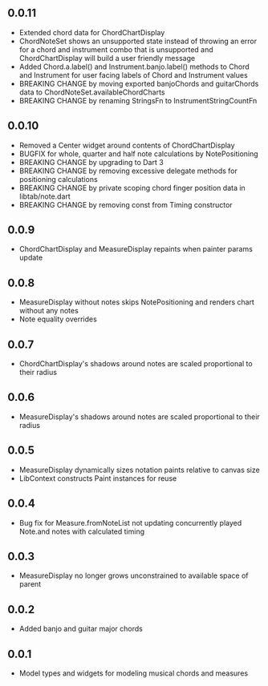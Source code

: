 ## 0.0.11

* Extended chord data for ChordChartDisplay
* ChordNoteSet shows an unsupported state instead of throwing an error for a chord and instrument
  combo that is unsupported and ChordChartDisplay will build a user friendly message
* Added Chord.a.label() and Instrument.banjo.label() methods to Chord and Instrument for user facing
  labels of Chord and Instrument values
* BREAKING CHANGE by moving exported banjoChords and guitarChords data to
  ChordNoteSet.availableChordCharts
* BREAKING CHANGE by renaming StringsFn to InstrumentStringCountFn

## 0.0.10

* Removed a Center widget around contents of ChordChartDisplay
* BUGFIX for whole, quarter and half note calculations by NotePositioning
* BREAKING CHANGE by upgrading to Dart 3
* BREAKING CHANGE by removing excessive delegate methods for positioning calculations
* BREAKING CHANGE by private scoping chord finger position data in libtab/note.dart
* BREAKING CHANGE by removing const from Timing constructor

## 0.0.9

* ChordChartDisplay and MeasureDisplay repaints when painter params update

## 0.0.8

* MeasureDisplay without notes skips NotePositioning and renders chart without any notes
* Note equality overrides

## 0.0.7

* ChordChartDisplay's shadows around notes are scaled proportional to their radius

## 0.0.6

* MeasureDisplay's shadows around notes are scaled proportional to their radius 

## 0.0.5

* MeasureDisplay dynamically sizes notation paints relative to canvas size
* LibContext constructs Paint instances for reuse

## 0.0.4

* Bug fix for Measure.fromNoteList not updating concurrently played Note.and notes with calculated
  timing

## 0.0.3

* MeasureDisplay no longer grows unconstrained to available space of parent

## 0.0.2

* Added banjo and guitar major chords

## 0.0.1

* Model types and widgets for modeling musical chords and measures
